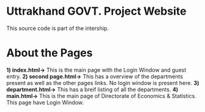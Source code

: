 # Uttrakhand GOVT. Project Website
This source code is part of the intership.

# About the Pages
 **1) index.html->** This is the main page with the Login Window and guest entry.
 **2) second page.html->** This has a overview of the departments present as well as the other pages links. No login window is present here.
 **3) department.html->** This has a breif listing of all the departments.
 **4) main.html->**  This is the main page of Directorate of Economics & Statistics. This page have Login Window.